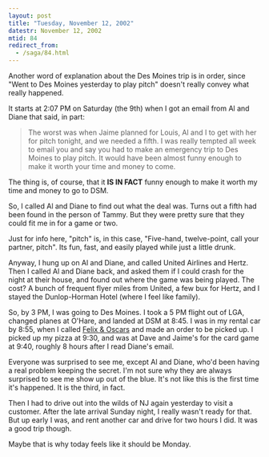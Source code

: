 ```yaml
---
layout: post
title: "Tuesday, November 12, 2002"
datestr: November 12, 2002
mtid: 84
redirect_from:
  - /saga/84.html
---
```


Another word of explanation about the Des Moines trip is in order, since "Went
to Des Moines yesterday to play pitch" doesn't really convey what really
happened.

It starts at 2:07 PM on Saturday (the 9th) when I got an email from Al and
Diane that said, in part:

> The worst was when Jaime planned for Louis, Al and I to get with her for
> pitch tonight, and we needed a fifth. I was really tempted all week to email
> you and say you had to make an emergency trip to Des Moines to play pitch.
> It would have been almost funny enough to make it worth your time and money
> to come.

The thing is, of course, that it **IS IN FACT** funny enough to
make it worth my time and money to go to DSM.

So, I called Al and Diane to find out what the deal was. Turns out a fifth
had been found in the person of Tammy. But they were pretty sure that they could
fit me in for a game or two.

Just for info here, "pitch" is, in this case, "Five-hand, twelve-point,
call your partner, pitch". Its fun, fast, and easily played while just
a little drunk.

Anyway, I hung up on Al and Diane, and called United Airlines and Hertz. Then
I called Al and Diane back, and asked them if I could crash for the night at
their house, and found out where the game was being played. The cost? A bunch
of frequent flyer miles from United, a few bux for Hertz, and I stayed the Dunlop-Horman
Hotel (where I feel like family).

So, by 3 PM, I was going to Des Moines. I took a 5 PM flight out of LGA, changed
planes at O'Hare, and landed at DSM at 8:45. I was in my rental car by 8:55,
when I called <a href="http://www.dmweb.com/sfood/felix&oscars/default.htm">Felix
&amp; Oscars</a> and made an order to be picked up. I picked up my pizza at
9:30, and was at Dave and Jaime's for the card game at 9:40, roughly 8 hours
after I read Diane's email.

Everyone was surprised to see me, except Al and Diane, who'd been having a
real problem keeping the secret. I'm not sure why they are always surprised
to see me show up out of the blue. It's not like this is the first time it's
happened. It is the third, in fact.

Then I had to drive out into the wilds of NJ again yesterday to visit a customer.
After the late arrival Sunday night, I really wasn't ready for that. But up
early I was, and rent another car and drive for two hours I did. It was a good
trip though.

Maybe that is why today feels like it should be Monday.

